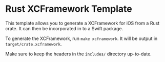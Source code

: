 # Rust XCFramework Template
This template allows you to generate a XCFramework for iOS from a Rust crate.
It can then be incorporated in to a Swift package.

To generate the XCFramework, run `make xcframework`. It will be output in `target/crate.xcframework`.

Make sure to keep the headers in the `includes/` directory up-to-date.